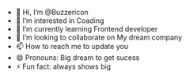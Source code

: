 - 👋 Hi, I’m @Buzzericon
- 👀 I’m interested in Coading
- 🌱 I’m currently learning Frontend developer
- 💞️ I’m looking to collaborate on My dream company
- 📫 How to reach me to update you
- 😄 Pronouns: Big dream to get sucess
- ⚡ Fun fact: always shows big

<!---
Buzzericon/Buzzericon is a ✨ special ✨ repository because its `README.md` (this file) appears on your GitHub profile.
You can click the Preview link to take a look at your changes.
--->
